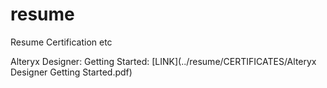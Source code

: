 # resume
Resume Certification etc


Alteryx Designer: Getting Started: [LINK](../resume/CERTIFICATES/Alteryx Designer Getting Started.pdf)
